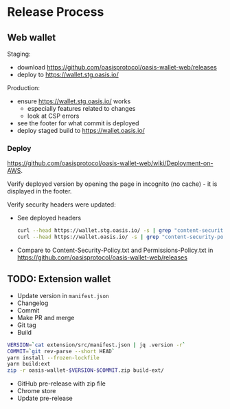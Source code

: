 # Release Process

## Web wallet

Staging:

- download <https://github.com/oasisprotocol/oasis-wallet-web/releases>
- deploy to <https://wallet.stg.oasis.io/>

Production:

- ensure <https://wallet.stg.oasis.io/> works
  - especially features related to changes
  - look at CSP errors
- see the footer for what commit is deployed
- deploy staged build to <https://wallet.oasis.io/>

### Deploy

<https://github.com/oasisprotocol/oasis-wallet-web/wiki/Deployment-on-AWS>.

Verify deployed version by opening the page in
incognito (no cache) - it is displayed in the footer.

Verify security headers were updated:

- See deployed headers

  ```sh
  curl --head https://wallet.stg.oasis.io/ -s | grep "content-security-policy\|permissions-policy"
  curl --head https://wallet.oasis.io/ -s | grep "content-security-policy\|permissions-policy"
  ```

- Compare to Content-Security-Policy.txt and Permissions-Policy.txt in
  <https://github.com/oasisprotocol/oasis-wallet-web/releases>

## TODO: Extension wallet

- Update version in `manifest.json`
- Changelog
- Commit
- Make PR and merge
- Git tag
- Build

```sh
VERSION=`cat extension/src/manifest.json | jq .version -r`
COMMIT=`git rev-parse --short HEAD`
yarn install --frozen-lockfile
yarn build:ext
zip -r oasis-wallet-$VERSION-$COMMIT.zip build-ext/
```

- GitHub pre-release with zip file
- Chrome store
- Update pre-release
